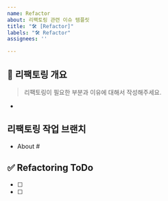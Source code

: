 ```yaml
---
name: Refactor
about: 리팩토링 관련 이슈 템플릿
title: "🛠️ [Refactor]"
labels: "🛠️ Refactor"
assignees: ''

---
```


## 🔨 리팩토링 개요
> 리팩토링이 필요한 부분과 이유에 대해서 작성해주세요.
- 

## 리팩토링 작업 브랜치
- About #

## ✅ Refactoring ToDo
- [ ] 
- [ ] 

